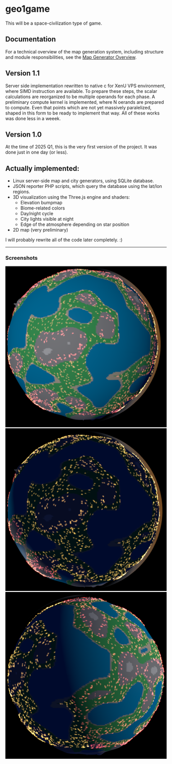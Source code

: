 # geo1game
This will be a space-civilization type of game.

## Documentation

For a technical overview of the map generation system, including structure and module responsibilities, see the [Map Generator Overview](doc/overview.md).

## Version 1.1
Server side implementation rewritten to native c for XenU VPS environment, where SIMD instruction are available. To prepare these steps, the scalar calculations are reorganized to be multiple operands for each phase.
A preliminary compute kernel is implemented, where N oerands are prepared to compute. Even that points which are not yet massively paralelized, shaped in this form to be ready to implement that way.
All of these works was done less in a weeek.

## Version 1.0
At the time of 2025 Q1, this is the very first version of the project. It was done just in one day (or less).

## Actually implemented:
- Linux server-side map and city generators, using SQLite database.
- JSON reporter PHP scripts, which query the database using the lat/lon regions.
- 3D visualization using the Three.js engine and shaders:
  - Elevation bumpmap
  - Biome-related colors
  - Day/night cycle
  - City lights visible at night
  - Edge of the atmosphere depending on star position
- 2D map (very preliminary)

I will probably rewrite all of the code later completely. :)

---

### Screenshots

![s1](doc/s1.png)
![s2](doc/s2.png)
![s3](doc/s3.png)

